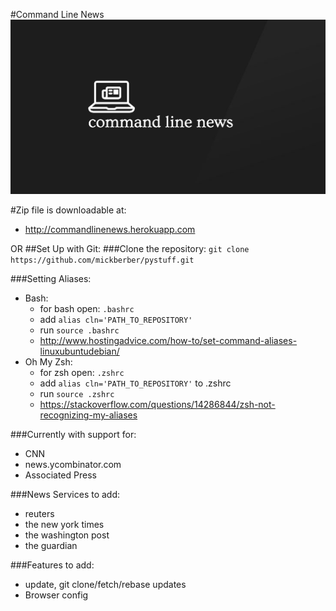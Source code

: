 #Command Line News
![Alt text](./assets/logo.png 'CLNews logo')

#Zip file is downloadable at:
- http://commandlinenews.herokuapp.com

OR
##Set Up with Git:
###Clone the repository:
` git clone https://github.com/mickberber/pystuff.git `

###Setting Aliases:
- Bash:
  - for bash open: `.bashrc`
  - add `alias cln='PATH_TO_REPOSITORY'`
  - run `source .bashrc`
  - http://www.hostingadvice.com/how-to/set-command-aliases-linuxubuntudebian/
- Oh My Zsh:
  - for zsh open: `.zshrc`
  - add `alias cln='PATH_TO_REPOSITORY'` to .zshrc
  - run `source .zshrc`
  - https://stackoverflow.com/questions/14286844/zsh-not-recognizing-my-aliases

###Currently with support for:
- CNN
- news.ycombinator.com
- Associated Press

###News Services to add:
- reuters
- the new york times
- the washington post
- the guardian

###Features to add:
- update, git clone/fetch/rebase updates
- Browser config
